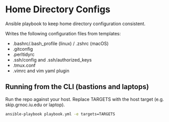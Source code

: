# Home Directory Configs

Ansible playbook to keep home directory configuration consistent.

Writes the following configuration files from templates:

- .bashrc/.bash_profile (linux) / .zshrc (macOS)
- .gitconfig
- .perltidyrc
- .ssh/config and .ssh/authorized_keys
- .tmux.conf
- .vimrc and vim yaml plugin

## Running from the CLI (bastions and laptops)

Run the repo against your host.
Replace TARGETS with the host target (e.g. skip.grnoc.iu.edu or laptop).

```bash
ansible-playbook playbook.yml -e targets=TARGETS
```
